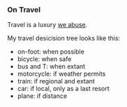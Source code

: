 <h3>On Travel</h3>
<p>Travel is a luxury <a href="https://www.pbs.org/newshour/nation/climate-change-activists-self-immolation-raises-questions-of-faith-and-protest">we abuse</a>.
<p>My travel desicision tree looks like this:
<ul>
	<li>on-foot: when possible
	<li>bicycle: when safe
	<li>bus and T: when extant
	<li>motorcycle: if weather permits
	<li>train: if regional and extant
	<li>car: if local, only as a last resort
	<li>plane: if distance
</ul>
</p>
